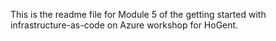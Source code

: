 This is the readme file for Module 5 of the getting started with infrastructure-as-code on Azure workshop for HoGent.